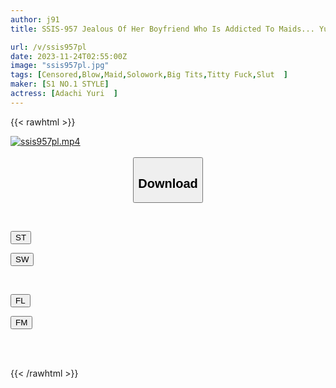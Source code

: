 ```yaml
---
author: j91
title: SSIS-957 Jealous Of Her Boyfriend Who Is Addicted To Maids... Yuuri Adachi, Her Extreme Maid Costumed Titty Fuck Girlfriend

url: /v/ssis957pl
date: 2023-11-24T02:55:00Z
image: "ssis957pl.jpg"
tags: [Censored,Blow,Maid,Solowork,Big Tits,Titty Fuck,Slut	 ]
maker: [S1 NO.1 STYLE]
actress: [Adachi Yuri  ]
---
```



{{< rawhtml >}}

<div class="video" data-videoid="PLaqW2P3ajt0mXY">
    <a href="javascript:;">
        <img src="/v/ssis957pl/ssis957pl.jpg" width="WIDTH" height="HEIGHT" alt="ssis957pl.mp4" loading="lazy">
    </a>
</div>

<script type="text/javascript" src="https://j91.asia/asset/on-demand-st.js"></script>

<br>
  <link rel="stylesheet" href="https://j91.asia/asset/bs5.css">
  
  <center>
  <button class="btn btn-primary" type="button" data-bs-toggle="collapse" data-bs-target=".multi-collapse" aria-expanded="false" aria-controls="multiCollapseExample1 multiCollapseExample2"><h2>Download</h2></button></center>
</p>
<div class="row">
  <div class="col">
    <div class="collapse multi-collapse" id="multiCollapseExample1">
      <div class="card card-body">
	      	      <br>
<div class="buttons">  
<p><a href="https://streamtape.to/v/PLaqW2P3ajt0mXY" target="_blank"><button class="btn-hover color-3"><i class="fa fa-download"></i> ST</button></a></p>
<p><a href="https://flaswish.com/0xon6g4tvy8g" target="_blank"><button class="btn-hover color-2"><i class="fa fa-download"></i> SW</button></a></p></div>
    </div>
  </div>
</div>
  <div class="col">
    <div class="collapse multi-collapse" id="multiCollapseExample2">
      <div class="card card-body">
	      <br>
<div class="buttons">
<p><a href="javascript:;" target="_blank"><button class="btn-hover color-9"><i class="fa fa-download"></i> FL</button></a></p>
<p><a href="javascript:;" target="_blank"><button class="btn-hover color-8"><i class="fa fa-download"></i> FM</button></a></p></div>
<br><br>
      </div>
    </div>
  </div>
</div>

{{< /rawhtml >}}
